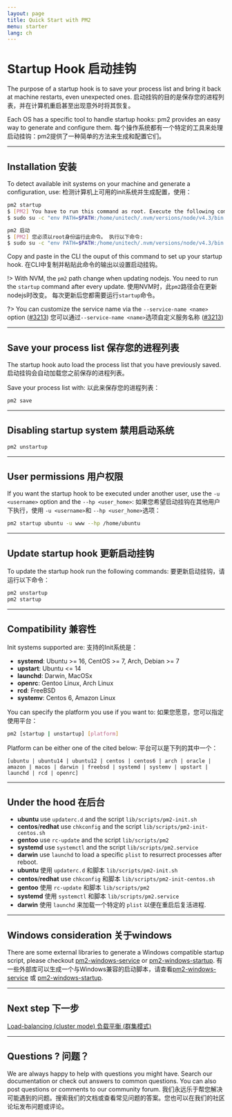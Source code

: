 ```yaml
---
layout: page
title: Quick Start with PM2
menu: starter
lang: ch
---
```


# Startup Hook 启动挂钩

The purpose of a startup hook is to save your process list and bring it back at machine restarts, even unexpected ones.
启动挂钩的目的是保存您的进程列表，并在计算机重启甚至出现意外时将其恢复。

Each OS has a specific tool to handle startup hooks: pm2 provides an easy way to generate and configure them.
每个操作系统都有一个特定的工具来处理启动挂钩：pm2提供了一种简单的方法来生成和配置它们。

---

## Installation 安装

To detect available init systems on your machine and generate a configuration, use:
检测计算机上可用的init系统并生成配置，使用：

```bash
pm2 startup
$ [PM2] You have to run this command as root. Execute the following command:
$ sudo su -c "env PATH=$PATH:/home/unitech/.nvm/versions/node/v4.3/bin pm2 startup <distribution> -u <user> --hp <home-path>
```
```bash
pm2 启动
$ [PM2] 您必须以root身份运行此命令。 执行以下命令:
$ sudo su -c "env PATH=$PATH:/home/unitech/.nvm/versions/node/v4.3/bin pm2 startup <distribution> -u <user> --hp <home-path>
```

Copy and paste in the CLI the ouput of this command to set up your startup hook.
在CLI中复制并粘贴此命令的输出以设置启动挂钩。

!> With NVM, the `pm2` path change when updating nodejs. You need to run the `startup` command after every update.
使用NVM时，此`pm2`路径会在更新nodejs时改变。 每次更新后您都需要运行`startup`命令。

?> You can customize the service name via the `--service-name <name>` option ([#3213](https://github.com/Unitech/pm2/pull/3213))
您可以通过`--service-name <name>`选项自定义服务名称 ([#3213](https://github.com/Unitech/pm2/pull/3213))

---

## Save your process list 保存您的进程列表

The startup hook auto load the process list that you have previously saved.
启动挂钩会自动加载您之前保存的进程列表。

Save your process list with:
以此来保存您的进程列表：

```bash
pm2 save
```

---

## Disabling startup system 禁用启动系统

```bash
pm2 unstartup
```

---

## User permissions 用户权限

If you want the startup hook to be executed under another user, use the `-u <username>` option and the `--hp <user_home>`:
如果您希望启动挂钩在其他用户下执行，使用 `-u <username>`和 `--hp <user_home>`选项：

```bash
pm2 startup ubuntu -u www --hp /home/ubuntu
```

---

## Update startup hook 更新启动挂钩

To update the startup hook run the following commands:
要更新启动挂钩，请运行以下命令：

```bash
pm2 unstartup
pm2 startup
```

---

## Compatibility 兼容性

Init systems supported are:
支持的Init系统是：

- **systemd**: Ubuntu >= 16, CentOS >= 7, Arch, Debian >= 7
- **upstart**: Ubuntu <= 14
- **launchd**: Darwin, MacOSx
- **openrc**: Gentoo Linux, Arch Linux
- **rcd**: FreeBSD
- **systemv**: Centos 6, Amazon Linux

You can specify the platform you use if you want to:
如果您愿意，您可以指定使用平台：

```bash
pm2 [startup | unstartup] [platform]
```

Platform can be either one of the cited below:
平台可以是下列的其中一个：

`[ubuntu | ubuntu14 | ubuntu12 | centos | centos6 | arch | oracle | amazon | macos | darwin | freebsd | systemd | systemv | upstart | launchd | rcd | openrc]`

---

## Under the hood 在后台

- **ubuntu** use `updaterc.d` and the script `lib/scripts/pm2-init.sh`
- **centos**/**redhat** use `chkconfig` and the script `lib/scripts/pm2-init-centos.sh`
- **gentoo** use `rc-update` and the script `lib/scripts/pm2`
- **systemd** use `systemctl` and the script `lib/scripts/pm2.service`
- **darwin** use `launchd` to load a specific `plist` to resurrect processes after reboot.
- **ubuntu** 使用 `updaterc.d` 和脚本 `lib/scripts/pm2-init.sh`
- **centos**/**redhat** use `chkconfig` 和脚本 `lib/scripts/pm2-init-centos.sh`
- **gentoo** 使用 `rc-update` 和脚本 `lib/scripts/pm2`
- **systemd** 使用 `systemctl` 和脚本 `lib/scripts/pm2.service`
- **darwin** 使用 `launchd` 来加载一个特定的 `plist` 以便在重启后复活进程.

---

## Windows consideration 关于windows

There are some external libraries to generate a Windows compatible startup script, please checkout [pm2-windows-service](https://www.npmjs.com/package/pm2-windows-service) or [pm2-windows-startup](https://www.npmjs.com/package/pm2-windows-startup).
有一些外部库可以生成一个与Windows兼容的启动脚本，请查看[pm2-windows-service](https://www.npmjs.com/package/pm2-windows-service) 或 [pm2-windows-startup](https://www.npmjs.com/package/pm2-windows-startup).

---

## Next step 下一步

[Load-balancing (cluster mode) 负载平衡 (群集模式)]({{site.baseurl}}/ch/runtime/guide/load-balancing)

---

## Questions ? 问题？

We are always happy to help with questions you might have. Search our documentation or check out answers to common questions. You can also post questions or comments to our community forum.
我们永远乐于帮您解决可能遇到的问题。搜索我们的文档或查看常见问题的答案。您也可以在我们的社区论坛发布问题或评论。